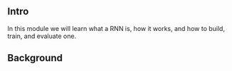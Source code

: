 ## Intro

In this module we will learn what a RNN is, how it works, and how to build, train, and evaluate one. 

## Background

